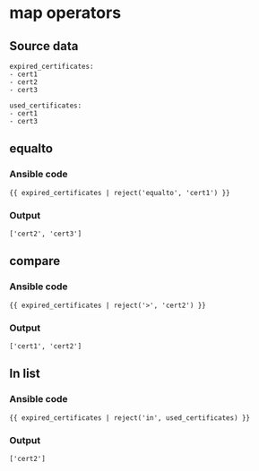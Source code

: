 # map operators

## Source data
```
expired_certificates:
- cert1
- cert2
- cert3

used_certificates:
- cert1
- cert3
```

## equalto

### Ansible code
```
{{ expired_certificates | reject('equalto', 'cert1') }}
```
### Output

```
['cert2', 'cert3']
```
## compare

### Ansible code
```
{{ expired_certificates | reject('>', 'cert2') }}
```
### Output

```
['cert1', 'cert2']
```
## In list
### Ansible code
```
{{ expired_certificates | reject('in', used_certificates) }}
```

### Output

```
['cert2']
```
